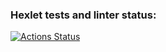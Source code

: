### Hexlet tests and linter status:
[![Actions Status](https://github.com/oulyalya/frontend-project-44/workflows/hexlet-check/badge.svg)](https://github.com/oulyalya/frontend-project-44/actions)